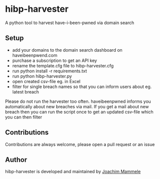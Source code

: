 # hibp-harvester
A python tool to harvest have-i-been-pwned via domain search

## Setup

* add your domains to the domain search dashboard on haveibeenpwend.com
* purchase a subscription to get an API key
* rename the template.cfg file to hibp-harvester.cfg
* run python install -r requirements.txt
* run python hibp-harvester.py
* open created csv-file eg. in Excel
* filter for single breach names so that you can inform users about eg. latest breach

Please do not run the harvester too often. 
haveibeenpwned informs you automatically about new breaches via mail. If you get a mail about new breach then you can run the script once to get an updated csv-file which you can then filter

## Contributions
Contributions are always welcome, please open a pull request or an issue

## Author

hibp-harvester is developed and maintained by [Joachim Mammele](https://security-companion.net)